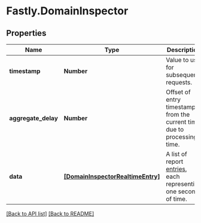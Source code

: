 # Fastly.DomainInspector

## Properties

Name | Type | Description | Notes
------------ | ------------- | ------------- | -------------
**timestamp** | **Number** | Value to use for subsequent requests. | [optional] 
**aggregate_delay** | **Number** | Offset of entry timestamps from the current time due to processing time. | [optional] 
**data** | [**[DomainInspectorRealtimeEntry]**](DomainInspectorRealtimeEntry.md) | A list of report [entries](#entry-data-model), each representing one second of time. | [optional] 


[[Back to API list]](../../README.md#endpoints) [[Back to README]](../../README.md)
